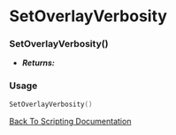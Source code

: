 # SetOverlayVerbosity

### SetOverlayVerbosity()
- ***Returns:*** 

### Usage

```Lua
SetOverlayVerbosity()
```


[Back To Scripting Documentation](../README.md)
